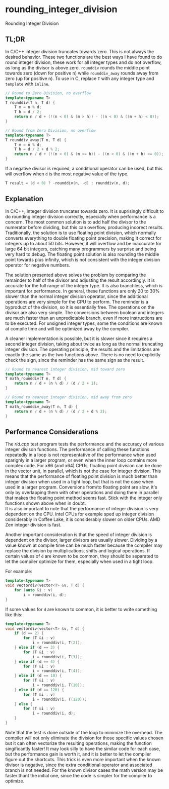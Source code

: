 # rounding_integer_division
Rounding Integer Division

## TL;DR
In C/C++ integer division truncates towards zero. This is not always the desired behavior.
These two functions are the best ways I have found to do round integer division, these work for all integer types and do not overflow, as long as the divisor is above zero. `rounddiv` rounds the middle point towards zero (down for positive n) while `rounddiv_away` rounds away from zero (up for positive n).
To use in C, replace `T` with any integer type and `template` with `inline`.

```C++
// Round to Zero Division, no overflow
template<typename T>
T rounddiv(T n, T d) {
    T m = n % d;
    T h = d / 2;
    return n / d + (!(n < 0) & (m > h)) - ((n < 0) & ((m + h) < 0));
}

// Round from Zero Division, no overflow
template<typename T>
T rounddiv_away(T n, T d) {
    T m = n % d;
    T h = d / 2 + d % 2;
    return n / d + (!(n < 0) & (m >= h)) - ((n < 0) & ((m + h) <= 0));
}
```

If a negative divisor is required, a conditional operator can be used, but this will overflow when `d` is the most negative value of the type.
```C++
T result = (d < 0) ? -rounddiv(n, -d) : rounddiv(n, d);
```

## Explanation
In C/C++, integer division truncates towards zero. It is suprisingly difficult to do rounding integer division correctly, especially when
performance is a concern. The most common solution is to add half the divisor to the numerator before dividing, but this can overflow, 
producing incorect results. Traditionally, the solution is to use floating point division, which normally converts everything to double 
floating point precision, making it correct for integers up to about 50 bits. However, it will overflow and be inaccurate for large 
64 bit integers, catching many programmers by surprise and being very hard to debug. The floating point solution is also rounding the middle 
point towards plus infinity, which is not consistent with the integer division operator for negative numbers.

The solution presented above solves the problem by comparing the remainder to half of the divisor and adjusting the result accordingly. It is 
accurate for the full range of the integer type. It is also branchless, which is important for performance. In general, these functions 
are only 20 to 30% slower than the normal integer division operator, since the additional operations are very simple for the CPU to perform. 
The reminder is a byproduct of the division, so it is essentially free. The operations on the divisor are also very simple.
The conversions between boolean and integers are much faster than an unpredictable branch, even if more instructions are to be executed. 
For unsigned integer types, some the conditions are known at compile time and will be optimized away by the compiler.  

A cleaner implementation is possible, but it is slower since it requires a second integer division, taking about twice as long as the normal 
truncating integer division. The operating principle, the results and the limitations are exactly the same as the two functions above. 
There is no need to explicitly check the sign, since the reminder has the same sign as the result.

```C++
// Round to nearest integer division, mid toward zero
template<typename T> 
T math_rounddiv(T n, T d) {
    return n / d + (n % d) / (d / 2 + 1);
}

// Round to nearest integer division, mid away from zero
template<typename T> 
T math_rounddiv_away(T n, T d) {
    return n / d + (n % d) / (d / 2 + d % 2);
}
```

## Performance Considerations

The _rid.cpp_ test program tests the performance and the accuracy of various integer divison functions.  The performance 
of calling these functions repeatedly in a loop is not representative of the performance when used sparignly in a larger program, 
or even when the inner loop contains more complex code. For x86 (and x64) CPUs, floating point division can be done in the vector unit, in parallel,
which is not the case for integer division. This means that the performance of floating point division is much better than integer division
when used in a tight loop, but that is not the case when used in a larger program. Conversions from/to floating point are slow, it's only by 
overlapping them with other operations and doing them in parallel that makes the floating point method seems fast. Stick with the integer only 
functions shown above when in doubt.  
It is also important to note that the performance of integer division is very dependent on the CPU. Intel CPUs for example sped up integer 
division considerably in Coffee Lake, it is considerably slower on older CPUs. AMD Zen integer division is fast.

Another important consideration is that the speed of integer division is dependent on the divisor, larger divisors are usually slower. 
Dividing by a value known at compile time can be much faster because the compiler may replace the division by multiplications, shifts and 
logical operations. If certain values of `d` are known to be common, they should be separated to let the compiler optimize for them, 
especially when used in a tight loop.  

For example:
    
```C++
template<typename T>
void vectordiv(vector<T> &v, T d) {
    for (auto &i : v)
        i = rounddiv(i, d);
}
```

If some values for `d` are known to common, it is better to write something like this:

```C++
template<typename T>
void vectordiv(vector<T> &v, T d) {
    if (d == 2) {
        for (T &i : v)
            i = rounddiv(i, T(2));
    } else if (d == 3) {
        for (T &i : v)
            i = rounddiv(i, T(3));
    } else if (d == 4) {
        for (T &i : v)
            i = rounddiv(i, T(4));
    } else if (d == 10) {
        for (T &i : v)
            i = rounddiv(i, T(10));
    } else if (d == 120) {
        for (T &i : v)
            i = rounddiv(i, T(120));
    } else {
        for (T &i : v)
            i = rounddiv(i, d);
    }
}
```

Note that the test is done outside of the loop to minimize the overhead. The compiler will not only eliminate the division 
for those specific values chosen but it can often vectorize the resulting operations, making the function singificantly faster! 
It may look silly to have the similar code for each case, but the performance gain is worth it, and it is better to let the 
compiler figure out the shortcuts. This trick is even more important when the known divisor is negative, since the
extra conditional operator and associated branch is not needed. For the known divisor cases the math version may be faster thant 
the initial one, since the code is simpler for the compiler to optimize.
